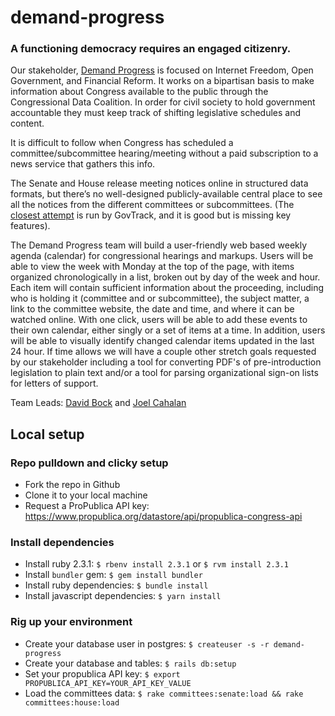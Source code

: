 # demand-progress

### A functioning democracy requires an engaged citizenry.

Our stakeholder, [Demand Progress](https://demandprogress.org/) is focused on Internet Freedom, Open Government, and Financial Reform. It works on a bipartisan basis to make information about Congress available to the public through the Congressional Data Coalition. In order for civil society to hold government accountable they must keep track of shifting legislative schedules and content.

It is difficult to follow when Congress has scheduled a committee/subcommittee hearing/meeting without a paid subscription to a news service that gathers this info.

The Senate and House release meeting notices online in structured data formats, but there’s no well-designed publicly-available central place to see all the notices from the different committees or subcommittees. (The [closest attempt](https://www.govtrack.us/congress/committees/calendar) is run by GovTrack, and it is good but is missing key features).

The Demand Progress team will build a user-friendly web based weekly agenda (calendar) for congressional hearings and markups. Users will be able to view the week with Monday at the top of the page, with items organized chronologically in a list, broken out by day of the week and hour. Each item will contain sufficient information about the proceeding, including who is holding it (committee and or subcommittee), the subject matter, a link to the committee website, the date and time, and where it can be watched online. With one click, users will be able to add these events to their own calendar, either singly or a set of items at a time. In addition, users will be able to visually identify changed calendar items updated in the last 24 hour. If time allows we will have a couple other stretch goals requested by our stakeholder including a tool for converting PDF's of pre-introduction legislation to plain text and/or a tool for parsing organizational sign-on lists for letters of support.

Team Leads: [David Bock](https://github.com/bokmann) and [Joel Cahalan](https://github.com/compostbrain)

## Local setup

### Repo pulldown and clicky setup

* Fork the repo in Github
* Clone it to your local machine
* Request a ProPublica API key: https://www.propublica.org/datastore/api/propublica-congress-api


### Install dependencies

* Install ruby 2.3.1: `$ rbenv install 2.3.1` or `$ rvm install 2.3.1`
* Install `bundler` gem: `$ gem install bundler`
* Install ruby dependencies: `$ bundle install`
* Install javascript dependencies: `$ yarn install`

### Rig up your environment

* Create your database user in postgres: `$ createuser -s -r demand-progress`
* Create your database and tables: `$ rails db:setup`
* Set your propublica API key: `$ export PROPUBLICA_API_KEY=YOUR_API_KEY_VALUE`
* Load the committees data: `$ rake committees:senate:load && rake committees:house:load`
